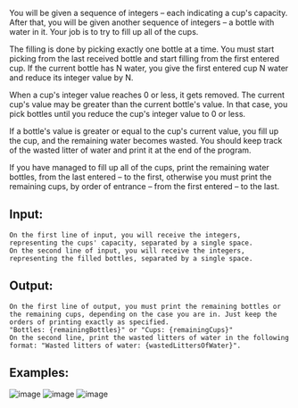 You will be given a sequence of integers – each indicating a cup's capacity. After that, you will be given another sequence of integers – a bottle with water in it. Your job is to try to fill up all of the cups.

The filling is done by picking exactly one bottle at a time. You must start picking from the last received bottle and start filling from the first entered cup. If the current bottle has N water, you give the first entered cup N water and reduce its integer value by N.

When a cup's integer value reaches 0 or less, it gets removed. The current cup's value may be greater than the current bottle's value. In that case, you pick bottles until you reduce the cup's integer value to 0 or less.

If a bottle's value is greater or equal to the cup's current value, you fill up the cup, and the remaining water becomes wasted. You should keep track of the wasted litter of water and print it at the end of the program. 

If you have managed to fill up all of the cups, print the remaining water bottles, from the last entered – to the first, otherwise you must print the remaining cups, by order of entrance – from the first entered – to the last. 

## Input:

	On the first line of input, you will receive the integers, representing the cups' capacity, separated by a single space. 
	On the second line of input, you will receive the integers, representing the filled bottles, separated by a single space.
	
## Output:

	On the first line of output, you must print the remaining bottles or the remaining cups, depending on the case you are in. Just keep the orders of printing exactly as specified. 
	"Bottles: {remainingBottles}" or "Cups: {remainingCups}"
	On the second line, print the wasted litters of water in the following format: "Wasted litters of water: {wastedLittersOfWater}".

## Examples:

![image](https://user-images.githubusercontent.com/45227327/213013221-bb20fba1-b488-4471-aad7-e8ff7c96540b.png)
![image](https://user-images.githubusercontent.com/45227327/213013304-2aa4d06c-7870-4782-a1eb-7bd9e72ae73c.png)
![image](https://user-images.githubusercontent.com/45227327/213013388-42a44922-a9ba-41bb-9ece-251d267b6b40.png)
